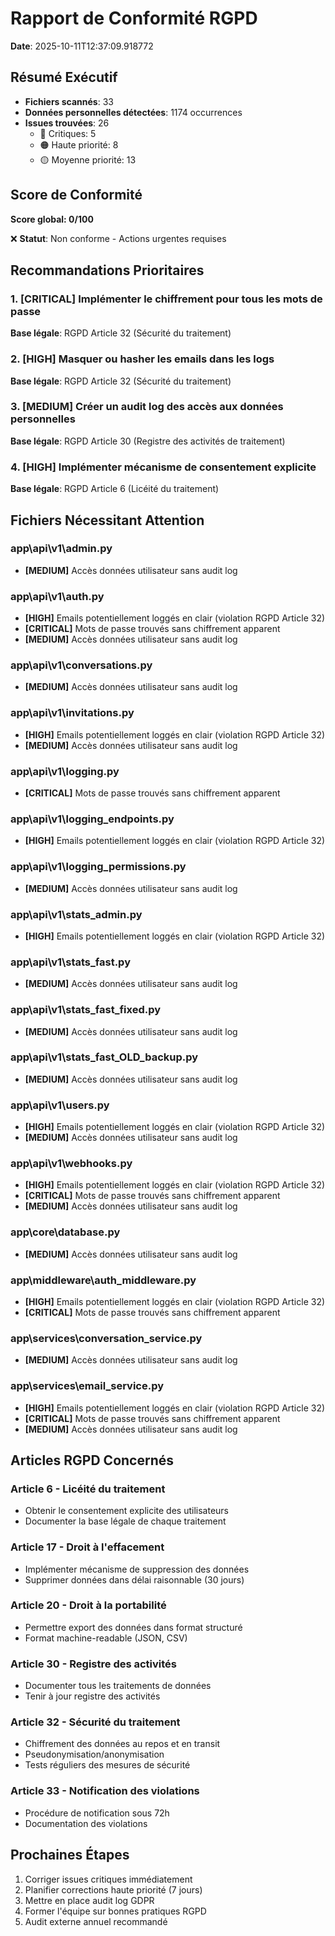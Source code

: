 # Rapport de Conformité RGPD

**Date**: 2025-10-11T12:37:09.918772

## Résumé Exécutif

- **Fichiers scannés**: 33
- **Données personnelles détectées**: 1174 occurrences
- **Issues trouvées**: 26
  - 🔴 Critiques: 5
  - 🟠 Haute priorité: 8
  - 🟡 Moyenne priorité: 13

## Score de Conformité

**Score global: 0/100**

❌ **Statut**: Non conforme - Actions urgentes requises

## Recommandations Prioritaires

### 1. [CRITICAL] Implémenter le chiffrement pour tous les mots de passe

**Base légale**: RGPD Article 32 (Sécurité du traitement)

### 2. [HIGH] Masquer ou hasher les emails dans les logs

**Base légale**: RGPD Article 32 (Sécurité du traitement)

### 3. [MEDIUM] Créer un audit log des accès aux données personnelles

**Base légale**: RGPD Article 30 (Registre des activités de traitement)

### 4. [HIGH] Implémenter mécanisme de consentement explicite

**Base légale**: RGPD Article 6 (Licéité du traitement)

## Fichiers Nécessitant Attention

### app\api\v1\admin.py

- **[MEDIUM]** Accès données utilisateur sans audit log

### app\api\v1\auth.py

- **[HIGH]** Emails potentiellement loggés en clair (violation RGPD Article 32)
- **[CRITICAL]** Mots de passe trouvés sans chiffrement apparent
- **[MEDIUM]** Accès données utilisateur sans audit log

### app\api\v1\conversations.py

- **[MEDIUM]** Accès données utilisateur sans audit log

### app\api\v1\invitations.py

- **[HIGH]** Emails potentiellement loggés en clair (violation RGPD Article 32)
- **[MEDIUM]** Accès données utilisateur sans audit log

### app\api\v1\logging.py

- **[CRITICAL]** Mots de passe trouvés sans chiffrement apparent

### app\api\v1\logging_endpoints.py

- **[HIGH]** Emails potentiellement loggés en clair (violation RGPD Article 32)

### app\api\v1\logging_permissions.py

- **[MEDIUM]** Accès données utilisateur sans audit log

### app\api\v1\stats_admin.py

- **[HIGH]** Emails potentiellement loggés en clair (violation RGPD Article 32)

### app\api\v1\stats_fast.py

- **[MEDIUM]** Accès données utilisateur sans audit log

### app\api\v1\stats_fast_fixed.py

- **[MEDIUM]** Accès données utilisateur sans audit log

### app\api\v1\stats_fast_OLD_backup.py

- **[MEDIUM]** Accès données utilisateur sans audit log

### app\api\v1\users.py

- **[HIGH]** Emails potentiellement loggés en clair (violation RGPD Article 32)
- **[MEDIUM]** Accès données utilisateur sans audit log

### app\api\v1\webhooks.py

- **[HIGH]** Emails potentiellement loggés en clair (violation RGPD Article 32)
- **[CRITICAL]** Mots de passe trouvés sans chiffrement apparent
- **[MEDIUM]** Accès données utilisateur sans audit log

### app\core\database.py

- **[MEDIUM]** Accès données utilisateur sans audit log

### app\middleware\auth_middleware.py

- **[HIGH]** Emails potentiellement loggés en clair (violation RGPD Article 32)
- **[CRITICAL]** Mots de passe trouvés sans chiffrement apparent

### app\services\conversation_service.py

- **[MEDIUM]** Accès données utilisateur sans audit log

### app\services\email_service.py

- **[HIGH]** Emails potentiellement loggés en clair (violation RGPD Article 32)
- **[CRITICAL]** Mots de passe trouvés sans chiffrement apparent
- **[MEDIUM]** Accès données utilisateur sans audit log

## Articles RGPD Concernés

### Article 6 - Licéité du traitement
- Obtenir le consentement explicite des utilisateurs
- Documenter la base légale de chaque traitement

### Article 17 - Droit à l'effacement
- Implémenter mécanisme de suppression des données
- Supprimer données dans délai raisonnable (30 jours)

### Article 20 - Droit à la portabilité
- Permettre export des données dans format structuré
- Format machine-readable (JSON, CSV)

### Article 30 - Registre des activités
- Documenter tous les traitements de données
- Tenir à jour registre des activités

### Article 32 - Sécurité du traitement
- Chiffrement des données au repos et en transit
- Pseudonymisation/anonymisation
- Tests réguliers des mesures de sécurité

### Article 33 - Notification des violations
- Procédure de notification sous 72h
- Documentation des violations

## Prochaines Étapes

1. Corriger issues critiques immédiatement
2. Planifier corrections haute priorité (7 jours)
3. Mettre en place audit log GDPR
4. Former l'équipe sur bonnes pratiques RGPD
5. Audit externe annuel recommandé
